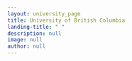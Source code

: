 ```yaml
---
layout: university_page
title: University of British Columbia
landing-title: " "
description: null
image: null
author: null
---
```

